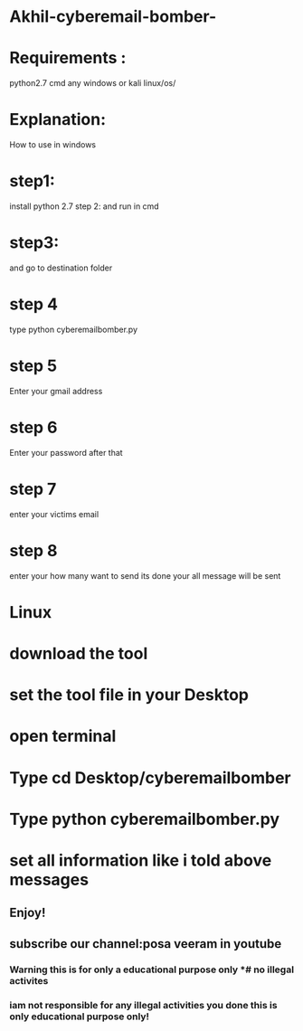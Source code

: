# Akhil-cyberemail-bomber-
# Requirements :
 python2.7
 cmd
 any windows or kali linux/os/
 # Explanation:
 How to use in windows 
#  step1:
 install python 2.7
 step 2:
 and run in cmd 
#  step3:
 and go to destination folder 
 # step 4
 type python cyberemailbomber.py
# step 5
Enter your gmail address
# step 6
Enter your password
after that 
# step 7
enter your victims email
# step 8
enter your how many want to send 
its done 
your all message will be sent 
# Linux
# download the tool
# set the tool file in your Desktop
# open terminal
# Type cd Desktop/cyberemailbomber
# Type python cyberemailbomber.py
# set all information like i told above messages
## Enjoy!
## subscribe our channel:posa veeram in youtube
### Warning this is for only a educational purpose only *# no illegal activites 
### iam not responsible for any illegal activities you done this is only educational purpose only!
